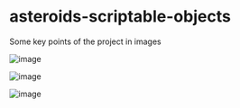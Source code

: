 # asteroids-scriptable-objects

Some key points of the project in images

![image](https://user-images.githubusercontent.com/17746816/213460169-80185e4b-5a56-4eaa-91a5-6b9db0b02e14.png)

![image](https://user-images.githubusercontent.com/17746816/213460304-b6b498e2-9ef5-480c-a4da-2c82b16468ac.png)

![image](https://user-images.githubusercontent.com/17746816/213460415-0fd1826d-f298-4cdb-8b8c-2f63ac7f13c6.png)
